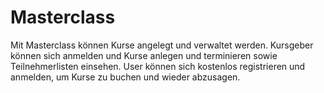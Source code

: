 # Masterclass
Mit Masterclass können Kurse angelegt und verwaltet werden.
Kursgeber können sich anmelden und Kurse anlegen und terminieren sowie Teilnehmerlisten einsehen.
User können sich kostenlos registrieren und anmelden, um Kurse zu buchen und wieder abzusagen.